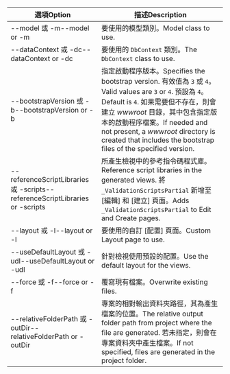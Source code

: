 <!-- Options common to Razor Pages and Controller -->
| <span data-ttu-id="8d08c-101">選項</span><span class="sxs-lookup"><span data-stu-id="8d08c-101">Option</span></span>               | <span data-ttu-id="8d08c-102">描述</span><span class="sxs-lookup"><span data-stu-id="8d08c-102">Description</span></span>|
| ----------------- | ------------ |
| <span data-ttu-id="8d08c-103">--model 或 -m</span><span class="sxs-lookup"><span data-stu-id="8d08c-103">--model or -m</span></span>  | <span data-ttu-id="8d08c-104">要使用的模型類別。</span><span class="sxs-lookup"><span data-stu-id="8d08c-104">Model class to use.</span></span> |
| <span data-ttu-id="8d08c-105">--dataContext 或 -dc</span><span class="sxs-lookup"><span data-stu-id="8d08c-105">--dataContext or -dc</span></span>  | <span data-ttu-id="8d08c-106">要使用的 `DbContext` 類別。</span><span class="sxs-lookup"><span data-stu-id="8d08c-106">The `DbContext` class to use.</span></span> |
| <span data-ttu-id="8d08c-107">--bootstrapVersion 或 -b</span><span class="sxs-lookup"><span data-stu-id="8d08c-107">--bootstrapVersion or -b</span></span>  | <span data-ttu-id="8d08c-108">指定啟動程序版本。</span><span class="sxs-lookup"><span data-stu-id="8d08c-108">Specifies the bootstrap version.</span></span> <span data-ttu-id="8d08c-109">有效值為 `3` 或 `4`。</span><span class="sxs-lookup"><span data-stu-id="8d08c-109">Valid values are `3` or `4`.</span></span> <span data-ttu-id="8d08c-110">預設為 `4`。</span><span class="sxs-lookup"><span data-stu-id="8d08c-110">Default is `4`.</span></span> <span data-ttu-id="8d08c-111">如果需要但不存在，則會建立 *wwwroot* 目錄，其中包含指定版本的啟動程序檔案。</span><span class="sxs-lookup"><span data-stu-id="8d08c-111">If needed and not present, a *wwwroot* directory is created that includes the bootstrap files of the specified version.</span></span> |
| <span data-ttu-id="8d08c-112">--referenceScriptLibraries 或 -scripts</span><span class="sxs-lookup"><span data-stu-id="8d08c-112">--referenceScriptLibraries or -scripts</span></span> |  <span data-ttu-id="8d08c-113">所產生檢視中的參考指令碼程式庫。</span><span class="sxs-lookup"><span data-stu-id="8d08c-113">Reference script libraries in the generated views.</span></span> <span data-ttu-id="8d08c-114">將 `_ValidationScriptsPartial` 新增至 [編輯] 和 [建立] 頁面。</span><span class="sxs-lookup"><span data-stu-id="8d08c-114">Adds `_ValidationScriptsPartial` to Edit and Create pages.</span></span> |
| <span data-ttu-id="8d08c-115">--layout 或 -l</span><span class="sxs-lookup"><span data-stu-id="8d08c-115">--layout or -l</span></span> | <span data-ttu-id="8d08c-116">要使用的自訂 [配置] 頁面。</span><span class="sxs-lookup"><span data-stu-id="8d08c-116">Custom Layout page to use.</span></span> |
| <span data-ttu-id="8d08c-117">--useDefaultLayout 或 -udl</span><span class="sxs-lookup"><span data-stu-id="8d08c-117">--useDefaultLayout or -udl</span></span> | <span data-ttu-id="8d08c-118">針對檢視使用預設的配置。</span><span class="sxs-lookup"><span data-stu-id="8d08c-118">Use the default layout for the views.</span></span> |
| <span data-ttu-id="8d08c-119">--force 或 -f</span><span class="sxs-lookup"><span data-stu-id="8d08c-119">--force or -f</span></span> | <span data-ttu-id="8d08c-120">覆寫現有檔案。</span><span class="sxs-lookup"><span data-stu-id="8d08c-120">Overwrite existing files.</span></span> |
| <span data-ttu-id="8d08c-121">--relativeFolderPath 或 -outDir</span><span class="sxs-lookup"><span data-stu-id="8d08c-121">--relativeFolderPath or -outDir</span></span> | <span data-ttu-id="8d08c-122">專案的相對輸出資料夾路徑，其為產生檔案的位置。</span><span class="sxs-lookup"><span data-stu-id="8d08c-122">The relative output folder path from project where the file are generated.</span></span> <span data-ttu-id="8d08c-123">若未指定，則會在專案資料夾中產生檔案。</span><span class="sxs-lookup"><span data-stu-id="8d08c-123">If not specified, files are generated in the project folder.</span></span> |